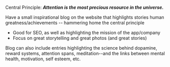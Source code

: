 Central Principle:
***Attention is the most precious resource in the universe.***


Have a small inspirational blog on the website that highlights stories human greatness/achievements -- hammering home the central principle
- Good for SEO, as well as highlighting the mission of the app/company
- Focus on great storytelling and great photos (and great stories)

Blog can also include entries highlighting the science behind dopamine, reward systems, attention spans, meditation--and the links between mental health, motivation, self esteem, etc.